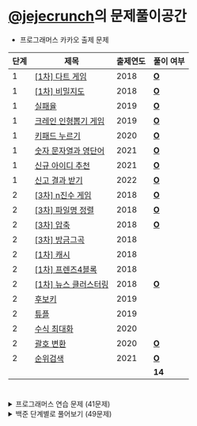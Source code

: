 # [@jejecrunch](https://github.com/jejecrunch)의 문제풀이공간

-   프로그래머스 카카오 출제 문제

| 단계 | 제목                                                                              | 출제연도 | 풀이 여부                                                                                            |
| ---- | --------------------------------------------------------------------------------- | -------- | ---------------------------------------------------------------------------------------------------- |
| 1    | [[1차] 다트 게임](https://programmers.co.kr/learn/courses/30/lessons/17682)       | 2018     | [**O**](https://github.com/jejecrunch/2021-winter-kakao/blob/main/jejecrunch/programmers/17682.java) |
| 1    | [[1차] 비밀지도](https://programmers.co.kr/learn/courses/30/lessons/17681)        | 2018     | [**O**](https://github.com/jejecrunch/2021-winter-kakao/blob/main/jejecrunch/programmers/17681.java) |
| 1    | [실패율](https://programmers.co.kr/learn/courses/30/lessons/42889)                | 2019     | [**O**](https://github.com/jejecrunch/2021-winter-kakao/blob/main/jejecrunch/programmers/42889.java) |
| 1    | [크레인 인형뽑기 게임](https://programmers.co.kr/learn/courses/30/lessons/64061)  | 2019     | [**O**](https://github.com/jejecrunch/2021-winter-kakao/blob/main/jejecrunch/programmers/64061.java) |
| 1    | [키패드 누르기](https://programmers.co.kr/learn/courses/30/lessons/67256)         | 2020     | [**O**](https://github.com/jejecrunch/2021-winter-kakao/blob/main/jejecrunch/programmers/67256.java) |
| 1    | [숫자 문자열과 영단어](https://programmers.co.kr/learn/courses/30/lessons/81301)  | 2021     | [**O**](https://github.com/jejecrunch/2021-winter-kakao/blob/main/jejecrunch/programmers/81301.java) |
| 1    | [신규 아이디 추천](https://programmers.co.kr/learn/courses/30/lessons/72410)      | 2021     | [**O**](https://github.com/jejecrunch/2021-winter-kakao/blob/main/jejecrunch/programmers/72410.java) |
| 1    | [신고 결과 받기](https://programmers.co.kr/learn/courses/30/lessons/92334)        | 2022     | [**O**](https://github.com/jejecrunch/2021-winter-kakao/blob/main/jejecrunch/programmers/92334.java) |
| 2    | [[3차] n진수 게임](https://programmers.co.kr/learn/courses/30/lessons/17687)      | 2018     | [**O**](https://github.com/jejecrunch/2021-winter-kakao/blob/main/jejecrunch/programmers/17687.java) |
| 2    | [[3차] 파일명 정렬](https://programmers.co.kr/learn/courses/30/lessons/17686)     | 2018     | [**O**](https://github.com/jejecrunch/2021-winter-kakao/blob/main/jejecrunch/programmers/17686.java) |
| 2    | [[3차] 압축](https://programmers.co.kr/learn/courses/30/lessons/17684)            | 2018     | [**O**](https://github.com/jejecrunch/2021-winter-kakao/blob/main/jejecrunch/programmers/17684.java) |
| 2    | [[3차] 방금그곡](https://programmers.co.kr/learn/courses/30/lessons/17684)        | 2018     |                                                                                                      |
| 2    | [[1차] 캐시](https://programmers.co.kr/learn/courses/30/lessons/17684)            | 2018     |                                                                                                      |
| 2    | [[1차] 프렌즈4블록](https://programmers.co.kr/learn/courses/30/lessons/17684)     | 2018     |                                                                                                      |
| 2    | [[1차] 뉴스 클러스터링](https://programmers.co.kr/learn/courses/30/lessons/17677) | 2018     | [**O**](https://github.com/jejecrunch/2021-winter-kakao/blob/main/jejecrunch/programmers/17677.java) |
| 2    | [후보키](https://programmers.co.kr/learn/courses/30/lessons/17684)                | 2019     |                                                                                                      |
| 2    | [튜플](https://programmers.co.kr/learn/courses/30/lessons/17684)                  | 2019     |                                                                                                      |
| 2    | [수식 최대화](https://programmers.co.kr/learn/courses/30/lessons/17684)           | 2020     |                                                                                                      |
| 2    | [괄호 변환](https://programmers.co.kr/learn/courses/30/lessons/60058)             | 2020     | [**O**](https://github.com/jejecrunch/2021-winter-kakao/blob/main/jejecrunch/programmers/60058.java) |
| 2    | [순위검색](https://programmers.co.kr/learn/courses/30/lessons/72412)              | 2021     | [**O**](https://github.com/jejecrunch/2021-winter-kakao/blob/main/jejecrunch/programmers/72412.java) |
|      |                                                                                   |          | **14**                                                                                               |

#

<details>
<summary>프로그래머스 연습 문제 (41문제)</summary>
<div markdown="1">

| 카테고리   | 제목                                                                                    | 풀이 여부                                                                                            |
| ---------- | --------------------------------------------------------------------------------------- | ---------------------------------------------------------------------------------------------------- |
|            | [하샤드 수](https://programmers.co.kr/learn/courses/30/lessons/12947)                   | [**O**](https://github.com/jejecrunch/2021-winter-kakao/blob/main/jejecrunch/programmers/12947.java) |
|            | [콜라츠 추측](https://programmers.co.kr/learn/courses/30/lessons/12943)                 | [**O**](https://github.com/jejecrunch/2021-winter-kakao/blob/main/jejecrunch/programmers/12943.java) |
|            | [최대공약수와 최소공배수](https://programmers.co.kr/learn/courses/30/lessons/12935)     | [**O**](https://github.com/jejecrunch/2021-winter-kakao/blob/main/jejecrunch/programmers/12935.java) |
|            | [제일 작은 수 제거하기](https://programmers.co.kr/learn/courses/30/lessons/12940)       | [**O**](https://github.com/jejecrunch/2021-winter-kakao/blob/main/jejecrunch/programmers/12940.java) |
|            | [정수 제곱근 판별하기](https://programmers.co.kr/learn/courses/30/lessons/12934)        | [**O**](https://github.com/jejecrunch/2021-winter-kakao/blob/main/jejecrunch/programmers/12934.java) |
|            | [정수 내림차순으로 배치하기](https://programmers.co.kr/learn/courses/30/lessons/12933)  | [**O**](https://github.com/jejecrunch/2021-winter-kakao/blob/main/jejecrunch/programmers/12933.java) |
|            | [자연수 뒤집어 배열로 만들기](https://programmers.co.kr/learn/courses/30/lessons/12932) | [**O**](https://github.com/jejecrunch/2021-winter-kakao/blob/main/jejecrunch/programmers/12932.java) |
|            | [이상한 문자 만들기](https://programmers.co.kr/learn/courses/30/lessons/12930)          | [**O**](https://github.com/jejecrunch/2021-winter-kakao/blob/main/jejecrunch/programmers/12930.java) |
|            | [약수의 합](https://programmers.co.kr/learn/courses/30/lessons/12928)                   | [**O**](https://github.com/jejecrunch/2021-winter-kakao/blob/main/jejecrunch/programmers/12928.java) |
|            | [시저 암호](https://programmers.co.kr/learn/courses/30/lessons/12932)                   | [**O**](https://github.com/jejecrunch/2021-winter-kakao/blob/main/jejecrunch/programmers/12926.java) |
|            | [소수 찾기](https://programmers.co.kr/learn/courses/30/lessons/12921)                   | [**O**](https://github.com/jejecrunch/2021-winter-kakao/blob/main/jejecrunch/programmers/12921.java) |
|            | [나누어지는 숫자 배열](https://programmers.co.kr/learn/courses/30/lessons/12910)        | [**O**](https://github.com/jejecrunch/2021-winter-kakao/blob/main/jejecrunch/programmers/12910.java) |
|            | [같은 숫자는 싫어](https://programmers.co.kr/learn/courses/30/lessons/12906)            | [**O**](https://github.com/jejecrunch/2021-winter-kakao/blob/main/jejecrunch/programmers/12906.java) |
| 탐욕법     | [체육복](https://programmers.co.kr/learn/courses/30/lessons/42862)                      | [**O**](https://github.com/jejecrunch/2021-winter-kakao/blob/main/jejecrunch/programmers/42862.java) |
| 완전탐색   | [모의고사](https://programmers.co.kr/learn/courses/30/lessons/42840)                    | [**O**](https://github.com/jejecrunch/2021-winter-kakao/blob/main/jejecrunch/programmers/42840.java) |
| 정렬       | [K번째 수](https://programmers.co.kr/learn/courses/30/lessons/42748)                    | [**O**](https://github.com/jejecrunch/2021-winter-kakao/blob/main/jejecrunch/programmers/42748.java) |
| 해시       | [완주하지 못한 선수](https://programmers.co.kr/learn/courses/30/lessons/42576)          | [**O**](https://github.com/jejecrunch/2021-winter-kakao/blob/main/jejecrunch/programmers/42576.java) |
|            | [N개의 최소공배수](https://programmers.co.kr/learn/courses/30/lessons/12953)            | [**O**](https://github.com/jejecrunch/2021-winter-kakao/blob/main/jejecrunch/programmers/12953.java) |
|            | [JadenCase 문자열 만들기](https://programmers.co.kr/learn/courses/30/lessons/12951)     | [**O**](https://github.com/jejecrunch/2021-winter-kakao/blob/main/jejecrunch/programmers/12951.java) |
|            | [행렬의 곱셈](https://programmers.co.kr/learn/courses/30/lessons/12949)                 | [**O**](https://github.com/jejecrunch/2021-winter-kakao/blob/main/jejecrunch/programmers/12949.java) |
|            | [피보나치 수](https://programmers.co.kr/learn/courses/30/lessons/12945)                 | [**O**](https://github.com/jejecrunch/2021-winter-kakao/blob/main/jejecrunch/programmers/12945.java) |
|            | [최솟값 만들기](https://programmers.co.kr/learn/courses/30/lessons/12941)               | [**O**](https://github.com/jejecrunch/2021-winter-kakao/blob/main/jejecrunch/programmers/12941.java) |
|            | [최댓값과 최솟값](https://programmers.co.kr/learn/courses/30/lessons/12939)             | [**O**](https://github.com/jejecrunch/2021-winter-kakao/blob/main/jejecrunch/programmers/12939.java) |
|            | [숫자의 표현](https://programmers.co.kr/learn/courses/30/lessons/12924)                 | [**O**](https://github.com/jejecrunch/2021-winter-kakao/blob/main/jejecrunch/programmers/12924.java) |
| 동적계획법 | [땅따먹기](https://programmers.co.kr/learn/courses/30/lessons/12913)                    | [**O**](https://github.com/jejecrunch/2021-winter-kakao/blob/main/jejecrunch/programmers/12913.java) |
|            | [다음 큰 숫자](https://programmers.co.kr/learn/courses/30/lessons/12911)                | [**O**](https://github.com/jejecrunch/2021-winter-kakao/blob/main/jejecrunch/programmers/12911.java) |
|            | [올바른 괄호](https://programmers.co.kr/learn/courses/30/lessons/12909)                 | [**O**](https://github.com/jejecrunch/2021-winter-kakao/blob/main/jejecrunch/programmers/12909.java) |
| BFS, DP    | [가장 큰 정사각형 찾기](https://programmers.co.kr/learn/courses/30/lessons/12905)       | [**O**](https://github.com/jejecrunch/2021-winter-kakao/blob/main/jejecrunch/programmers/12905.java) |
| 탐욕법     | [구명보트](https://programmers.co.kr/learn/courses/30/lessons/42885)                    | [**O**](https://github.com/jejecrunch/2021-winter-kakao/blob/main/jejecrunch/programmers/42885.java) |
| 완전탐색   | [카펫](https://programmers.co.kr/learn/courses/30/lessons/42842)                        | [**O**](https://github.com/jejecrunch/2021-winter-kakao/blob/main/jejecrunch/programmers/42842.java) |
| 스택, 큐   | [다리를 지나는 트럭](https://programmers.co.kr/learn/courses/30/lessons/42583)          | [**O**](https://github.com/jejecrunch/2021-winter-kakao/blob/main/jejecrunch/programmers/42583.java) |
| 정렬       | [H-Index](https://programmers.co.kr/learn/courses/30/lessons/42747)                     | [**O**](https://github.com/jejecrunch/2021-winter-kakao/blob/main/jejecrunch/programmers/42747.java) |
| 해시       | [위장](https://programmers.co.kr/learn/courses/30/lessons/42578)                        | [**O**](https://github.com/jejecrunch/2021-winter-kakao/blob/main/jejecrunch/programmers/42578.java) |
| 탐욕법     | [조이스틱](https://programmers.co.kr/learn/courses/30/lessons/42860)                    | [**O**](https://github.com/jejecrunch/2021-winter-kakao/blob/main/jejecrunch/programmers/42860.java) |
| 완전탐색   | [소수 찾기](https://programmers.co.kr/learn/courses/30/lessons/42839)                   | [**O**](https://github.com/jejecrunch/2021-winter-kakao/blob/main/jejecrunch/programmers/42839.java) |
| 정렬       | [가장 큰 수](https://programmers.co.kr/learn/courses/30/lessons/42746)                  | [**O**](https://github.com/jejecrunch/2021-winter-kakao/blob/main/jejecrunch/programmers/42746.java) |
| 스택, 큐   | [프린터](https://programmers.co.kr/learn/courses/30/lessons/42587)                      | [**O**](https://github.com/jejecrunch/2021-winter-kakao/blob/main/jejecrunch/programmers/42587.java) |
| DFS, BFS   | [타겟 넘버](https://programmers.co.kr/learn/courses/30/lessons/43165)                   | [**O**](https://github.com/jejecrunch/2021-winter-kakao/blob/main/jejecrunch/programmers/43165.java) |
| 스택, 큐   | [기능개발](https://programmers.co.kr/learn/courses/30/lessons/42586)                    | [**O**](https://github.com/jejecrunch/2021-winter-kakao/blob/main/jejecrunch/programmers/42586.java) |
|            | [124 나라의 숫자](https://programmers.co.kr/learn/courses/30/lessons/12899)             | [**O**](https://github.com/jejecrunch/2021-winter-kakao/blob/main/jejecrunch/programmers/12899.java) |
|            | [하노이의 탑](https://programmers.co.kr/learn/courses/30/lessons/12946)                 | [**O**](https://github.com/jejecrunch/2021-winter-kakao/blob/main/jejecrunch/programmers/12946.java) |

</div>
</details>

<details>
<summary>백준 단계별로 풀어보기 (49문제)</summary>
<div markdown="1">

| 카테고리          | 제목                                                                           | 풀이 여부                                                                                                              |
| ----------------- | ------------------------------------------------------------------------------ | ---------------------------------------------------------------------------------------------------------------------- |
| 입출력과 사칙연산 | [??!](https://www.acmicpc.net/problem/10926)                                   | [**O**](https://github.com/jejecrunch/2021-winter-kakao/blob/main/jejecrunch/BAEKJOON/Surprised_10926.java)            |
| 입출력과 사칙연산 | [1998년생인 내가 태국에서는 2541년생?!](https://www.acmicpc.net/problem/18108) | [**O**](https://github.com/jejecrunch/2021-winter-kakao/blob/main/jejecrunch/BAEKJOON/BUDtoAD_18108.java)              |
| if문              | [오븐 시계](https://www.acmicpc.net/problem/2525)                              | [**O**](https://github.com/jejecrunch/2021-winter-kakao/blob/main/jejecrunch/BAEKJOON/OvenClock_2525.java)             |
| if문              | [오븐 시계](https://www.acmicpc.net/problem/2525)                              | [**O**](https://github.com/jejecrunch/2021-winter-kakao/blob/main/jejecrunch/BAEKJOON/OvenClock_2525.java)             |
| 브루트포스        | [블랙잭](https://www.acmicpc.net/problem/2798)                                 | [**O**](https://github.com/jejecrunch/2021-winter-kakao/blob/main/jejecrunch/BAEKJOON/Blackjack_2798.java)             |
| 브루트포스        | [분해합](https://www.acmicpc.net/problem/2231)                                 | [**O**](https://github.com/jejecrunch/2021-winter-kakao/blob/main/jejecrunch/BAEKJOON/Decompose_2231.java)             |
| 브루트포스        | [덩치](https://www.acmicpc.net/problem/7568)                                   | [**O**](https://github.com/jejecrunch/2021-winter-kakao/blob/main/jejecrunch/BAEKJOON/Bulk_7568.java)                  |
| 브루트포스        | [체스판 다시 칠하기](https://www.acmicpc.net/problem/1018)                     | [**O**](https://github.com/jejecrunch/2021-winter-kakao/blob/main/jejecrunch/BAEKJOON/Repaint_1018.java)               |
| 브루트포스        | [영화감독 숌](https://www.acmicpc.net/problem/1436)                            | [**O**](https://github.com/jejecrunch/2021-winter-kakao/blob/main/jejecrunch/BAEKJOON/DirectorSyom_1436.java)          |
| 브루트포스        | [일곱 난쟁이](https://www.acmicpc.net/problem/2309)                            | [**O**](https://github.com/jejecrunch/2021-winter-kakao/blob/main/jejecrunch/BAEKJOON/SevenDwarfs_2309.java)           |
| 브루트포스        | [사탕 게임](https://www.acmicpc.net/problem/3085)                              | [**O**](https://github.com/jejecrunch/2021-winter-kakao/blob/main/jejecrunch/BAEKJOON/CandyGame_3085.java)             |
| 브루트포스        | [날짜 계산](https://www.acmicpc.net/problem/1476)                              | [**O**](https://github.com/jejecrunch/2021-winter-kakao/blob/main/jejecrunch/BAEKJOON/CalDate_1476.java)               |
| 브루트포스        | [리모컨](https://www.acmicpc.net/problem/1107)                                 | [**O**](https://github.com/jejecrunch/2021-winter-kakao/blob/main/jejecrunch/BAEKJOON/Remote_1107.java)                |
| 브루트포스        | [테트로미노](https://www.acmicpc.net/problem/14500)                            | [**O**](https://github.com/jejecrunch/2021-winter-kakao/blob/main/jejecrunch/BAEKJOON/Tetromino_14500.java)            |
| 브루트포스        | [카잉 달력](https://www.acmicpc.net/problem/6064)                              | [**O**](https://github.com/jejecrunch/2021-winter-kakao/blob/main/jejecrunch/BAEKJOON/CaingCalendar_6064.java)         |
| 브루트포스        | [수 이어 쓰기 1](https://www.acmicpc.net/problem/6064)                         | [**O**](https://github.com/jejecrunch/2021-winter-kakao/blob/main/jejecrunch/BAEKJOON/NewNumber1_1748.java)            |
| 브루트포스, DP    | [1, 2, 3 더하기](https://www.acmicpc.net/problem/6064)                         | [**O**](https://github.com/jejecrunch/2021-winter-kakao/blob/main/jejecrunch/BAEKJOON/Sum_123_9095.java)               |
| 정렬              | [수 정렬하기](https://www.acmicpc.net/problem/2750)                            | [**O**](https://github.com/jejecrunch/2021-winter-kakao/blob/main/jejecrunch/BAEKJOON/SortNumber_2750.java)            |
| 정렬              | [수 정렬하기2](https://www.acmicpc.net/problem/2751)                           | [**O**](https://github.com/jejecrunch/2021-winter-kakao/blob/main/jejecrunch/BAEKJOON/SortNumber2_2751.java)           |
| 정렬              | [수 정렬하기3](https://www.acmicpc.net/problem/10989)                          | [**O**](https://github.com/jejecrunch/2021-winter-kakao/blob/main/jejecrunch/BAEKJOON/SortNumber3_10989.java)          |
| 정렬              | [통계학](https://www.acmicpc.net/problem/2108)                                 | [**O**](https://github.com/jejecrunch/2021-winter-kakao/blob/main/jejecrunch/BAEKJOON/Statistics_2108.java)            |
| 정렬              | [소트인사이드](https://www.acmicpc.net/problem/1427)                           | [**O**](https://github.com/jejecrunch/2021-winter-kakao/blob/main/jejecrunch/BAEKJOON/SortInside_1427.java)            |
| 정렬              | [좌표 정렬하기](https://www.acmicpc.net/problem/11650)                         | [**O**](https://github.com/jejecrunch/2021-winter-kakao/blob/main/jejecrunch/BAEKJOON/SortLocation_11650.java)         |
| 정렬              | [좌표 정렬하기 2](https://www.acmicpc.net/problem/11651)                       | [**O**](https://github.com/jejecrunch/2021-winter-kakao/blob/main/jejecrunch/BAEKJOON/SortLocation2_11651.java)        |
| 정렬              | [단어 정렬](https://www.acmicpc.net/problem/1181)                              | [**O**](https://github.com/jejecrunch/2021-winter-kakao/blob/main/jejecrunch/BAEKJOON/Word_1181.java)                  |
| 정렬              | [나이순 정렬](https://www.acmicpc.net/problem/10814)                           | [**O**](https://github.com/jejecrunch/2021-winter-kakao/blob/main/jejecrunch/BAEKJOON/SortOlder_10814.java)            |
| 정렬              | [좌표 압축](https://www.acmicpc.net/problem/18870)                             | [**O**](https://github.com/jejecrunch/2021-winter-kakao/blob/main/jejecrunch/BAEKJOON/LocationComporession_18870.java) |
| 백트래킹          | [N과 M (1)](https://www.acmicpc.net/problem/15649)                             | [**O**](https://github.com/jejecrunch/2021-winter-kakao/blob/main/jejecrunch/BAEKJOON/NandM1_15649.java)               |
| 백트래킹          | [N과 M (2)](https://www.acmicpc.net/problem/15650)                             | [**O**](https://github.com/jejecrunch/2021-winter-kakao/blob/main/jejecrunch/BAEKJOON/NandM2_15650.java)               |
| 백트래킹          | [N과 M (3)](https://www.acmicpc.net/problem/15651)                             | [**O**](https://github.com/jejecrunch/2021-winter-kakao/blob/main/jejecrunch/BAEKJOON/NandM3_15651.java)               |
| 백트래킹          | [N과 M (4)](https://www.acmicpc.net/problem/15652)                             | [**O**](https://github.com/jejecrunch/2021-winter-kakao/blob/main/jejecrunch/BAEKJOON/NandM4_15652.java)               |
| 백트래킹          | [N과 M (5)](https://www.acmicpc.net/problem/15654)                             | [**O**](https://github.com/jejecrunch/2021-winter-kakao/blob/main/jejecrunch/BAEKJOON/NandM5_15654.java)               |
| 백트래킹          | [N과 M (6)](https://www.acmicpc.net/problem/15655)                             | [**O**](https://github.com/jejecrunch/2021-winter-kakao/blob/main/jejecrunch/BAEKJOON/NandM6_15655.java)               |
| 백트래킹          | [N과 M (7)](https://www.acmicpc.net/problem/15656)                             | [**O**](https://github.com/jejecrunch/2021-winter-kakao/blob/main/jejecrunch/BAEKJOON/NandM7_15656.java)               |
| 백트래킹          | [N과 M (8)](https://www.acmicpc.net/problem/15657)                             | [**O**](https://github.com/jejecrunch/2021-winter-kakao/blob/main/jejecrunch/BAEKJOON/NandM8_15657.java)               |
| 백트래킹          | [N과 M (9)](https://www.acmicpc.net/problem/15663)                             | [**O**](https://github.com/jejecrunch/2021-winter-kakao/blob/main/jejecrunch/BAEKJOON/NandM9_15663.java)               |
| 백트래킹          | [N과 M (10)](https://www.acmicpc.net/problem/15664)                            | [**O**](https://github.com/jejecrunch/2021-winter-kakao/blob/main/jejecrunch/BAEKJOON/NandM10_15664.java)              |
| 백트래킹          | [N과 M (11)](https://www.acmicpc.net/problem/15665)                            | [**O**](https://github.com/jejecrunch/2021-winter-kakao/blob/main/jejecrunch/BAEKJOON/NandM11_15665.java)              |
| 백트래킹          | [N과 M (12)](https://www.acmicpc.net/problem/15666)                            | [**O**](https://github.com/jejecrunch/2021-winter-kakao/blob/main/jejecrunch/BAEKJOON/NandM12_15666.java)              |
| 백트래킹          | [NM과 K (1)](https://www.acmicpc.net/problem/18290)                            | [**O**](https://github.com/jejecrunch/2021-winter-kakao/blob/main/jejecrunch/BAEKJOON/NMandK1_18290.java)              |
| 백트래킹          | [N-Queen](https://www.acmicpc.net/problem/9663)                                |                                                                                                                        |
| 백트래킹          | [스도쿠](https://www.acmicpc.net/problem/2580)                                 |                                                                                                                        |
| 백트래킹          | [연산자 끼워넣기](https://www.acmicpc.net/problem/14888)                       |                                                                                                                        |
| 백트래킹          | [스타트와 링크](https://www.acmicpc.net/problem/14889)                         |                                                                                                                        |
| 수학              | [평균 점수](https://www.acmicpc.net/problem/10039)                             | [**O**](https://github.com/jejecrunch/2021-winter-kakao/blob/main/jejecrunch/BAEKJOON/AverageScore_10039.java)         |
| 수학              | [1](https://www.acmicpc.net/problem/4375)                                      | [**O**](https://github.com/jejecrunch/2021-winter-kakao/blob/main/jejecrunch/BAEKJOON/One_4375.java)                   |
| 수학              | [약수](https://www.acmicpc.net/problem/1037)                                   | [**O**](https://github.com/jejecrunch/2021-winter-kakao/blob/main/jejecrunch/BAEKJOON/Divisior_1037.java)              |
| 수학, DP          | [약수의 합](https://www.acmicpc.net/problem/17425)                             | [**O**](https://github.com/jejecrunch/2021-winter-kakao/blob/main/jejecrunch/BAEKJOON/SumDivisor_17425.java)           |
| 수학, DP          | [약수의 합 2](https://www.acmicpc.net/problem/17427)                           | [**O**](https://github.com/jejecrunch/2021-winter-kakao/blob/main/jejecrunch/BAEKJOON/SumDivisor2_17427.java)          |
| 수학              | [최대공약수와 최소공배수](https://www.acmicpc.net/problem/2609)                | [**O**](https://github.com/jejecrunch/2021-winter-kakao/blob/main/jejecrunch/BAEKJOON/GCD_LCM_2609.java)               |
| 수학              | [골드바흐의 추측](https://www.acmicpc.net/problem/6588)                        | [**O**](https://github.com/jejecrunch/2021-winter-kakao/blob/main/jejecrunch/BAEKJOON/GoldBach_6588.java)              |
| 수학              | [피보나치 수](https://www.acmicpc.net/problem/2747)                            | [**O**](https://github.com/jejecrunch/2021-winter-kakao/blob/main/jejecrunch/BAEKJOON/Fibonacci1_2747.java)            |
| 수학              | [피보나치 수 2](https://www.acmicpc.net/problem/2748)                          | [**O**](https://github.com/jejecrunch/2021-winter-kakao/blob/main/jejecrunch/BAEKJOON/Fibonacci2_2748.java)            |
| 수학              | [피보나치 수 3](https://www.acmicpc.net/problem/2749)                          |                                                                                                                        |

</div>
</details>
